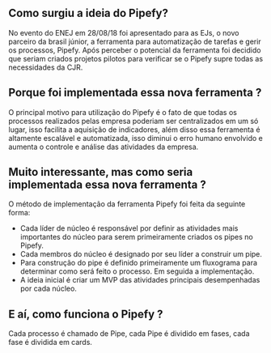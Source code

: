## Como surgiu a ideia do Pipefy? 

No evento do ENEJ em 28/08/18 foi apresentado para as EJs, o novo parceiro da brasil júnior, a ferramenta para automatização de tarefas e gerir os processos, Pipefy. Após perceber o potencial da ferramenta foi decidido que seriam criados projetos pilotos para verificar se o Pipefy supre todas as necessidades da CJR.

## Porque foi implementada essa nova ferramenta ?

O principal motivo para utilização do Pipefy é o fato de que todas os processos realizados pelas empresa poderiam ser centralizados em um só lugar, isso facilita a aquisição de indicadores, além disso essa ferramenta é altamente escalável e automatizada, isso diminui o erro humano envolvido e aumenta o controle e análise das atividades da empresa.

## Muito interessante, mas como seria implementada essa nova ferramenta ?

O método de implementação da ferramenta Pipefy foi feita da seguinte forma:

* Cada líder de núcleo é responsável por definir as atividades mais importantes do núcleo para serem primeiramente criados os pipes no Pipefy.
* Cada membros do núcleo é designado por seu líder a construir um pipe.
* Para construção do pipe é definido primeiramente um fluxograma para determinar como será feito o processo. Em seguida a implementação.
* A ideia inicial é criar um MVP das atividades principais desempenhadas por cada núcleo.

## E aí, como funciona o Pipefy ?

Cada processo é chamado de Pipe, cada Pipe é dividido em fases, cada fase é dividida em cards.

<!--
* Cada processo é chamado de Pipe. È divididos em fases. -> Kanban. È dividido em cards.
* improve work process
-->
